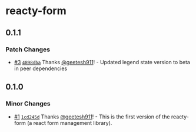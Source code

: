 # reacty-form

## 0.1.1

### Patch Changes

- [#3](https://github.com/geetesh911/reacty-form/pull/3) [`4898dba`](https://github.com/geetesh911/reacty-form/commit/4898dba81e902673e63ff0cce8ee01262ec10b28) Thanks [@geetesh911](https://github.com/geetesh911)! - Updated legend state version to beta in peer dependencies

## 0.1.0

### Minor Changes

- [#1](https://github.com/geetesh911/reacty-form/pull/1) [`1cd245d`](https://github.com/geetesh911/reacty-form/commit/1cd245d4c9e912b721f830afd63e913308eb8251) Thanks [@geetesh911](https://github.com/geetesh911)! - This is the first version of the reacty-form (a react form management library).

